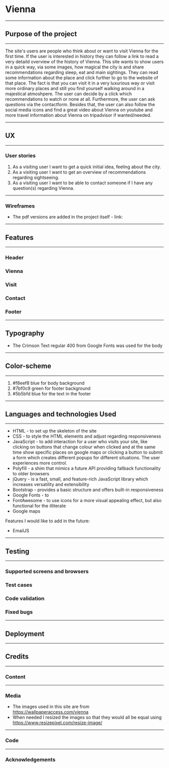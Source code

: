 # Vienna
---
## Purpose of the project
---
The site's users are people who think about or want to visit Vienna for the first time. If the user is interested in history they can follow a link to read a very detaild overview of the history of Vienna.
This site wants to show users in a quick way, via some images, how magical the city is and share recommendations regarding sleep, eat and main sightings. They can read some information about the place and click further to go to the website of that place. The fact is that you can visit it in a very luxurious way or visit more ordinary places and still you find yourself walking around in a majestical atmoshpere. The user can decide by a click which recommendations to watch or none at all. Furthermore, the user can ask questions via the contactform. Besides that, the user can also follow the social media icons and find a great video about Vienna on youtube and more travel information about Vienna on tripadvisor if wanted/needed.

---
## UX
---
### User stories
1. As a visiting user I want to get a quick initial idea, feeling about the city.
2. As a visiting user I want to get an overview of recommendations regarding sightseeing.
3. As a visiting user I want to be able to contact someone if I have any question(s) regarding Vienna.
---
### Wireframes
*	The pdf versions are added in the project itself - link: 

---
## Features
---
### Header

### Vienna

### Visit

### Contact

### Footer
---
## Typography
* The Crimson Text regular 400 from Google Fonts was used for the body
---
## Color-scheme
---
1. #f8eef8 blue for body background
2. #7bf0c9 green for footer background
3. #5b5bfd blue for the text in the footer
---
## Languages and technologies Used
---
* HTML - to set up the skeleton of the site
* CSS - to style the HTML elements and adjust regarding responsiveness
* JavaScript - to add interaction for a user who visits your site, like clicking on buttons that change colour when clicked and at the same time show specific places on google maps or clicking a button to submit a form which creates different popups for different situations. The user experiences more control.
* Polyfill - a shim that mimics a future API providing fallback functionality to older browsers
* jQuery - is a fast, small, and feature-rich JavaScript library which increases versatility and extensibility
* Bootstrap - provides a basic structure and offers built-in responsiveness 
* Google Fonts - to 
* FontAwesome - to use icons for a more visual appealing effect, but also functional for the illiterate
* Google maps

Features I would like to add in the future:
* EmailJS
---
## Testing
---
### Supported screens and browsers
### Test cases
### Code validation
### Fixed bugs
---
## Deployment
---
## Credits
---
### Content
---
### Media
* The images used in this site are from <https://wallpaperaccess.com/vienna>
* When needed I resized the images so that they would all be equal using <https://www.resizepixel.com/resize-image/>
---
### Code
---
### Acknowledgements





